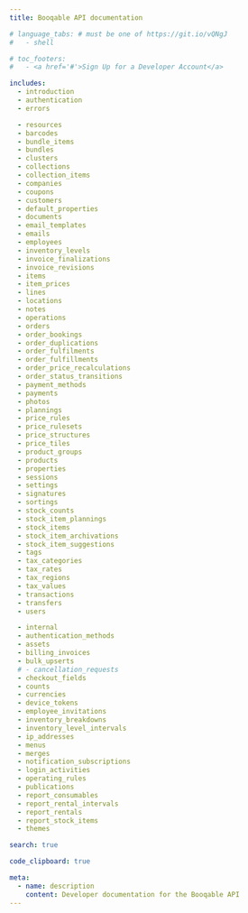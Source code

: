 ```yaml
---
title: Booqable API documentation

# language_tabs: # must be one of https://git.io/vQNgJ
#   - shell

# toc_footers:
#   - <a href='#'>Sign Up for a Developer Account</a>

includes:
  - introduction
  - authentication
  - errors

  - resources
  - barcodes
  - bundle_items
  - bundles
  - clusters
  - collections
  - collection_items
  - companies
  - coupons
  - customers
  - default_properties
  - documents
  - email_templates
  - emails
  - employees
  - inventory_levels
  - invoice_finalizations
  - invoice_revisions
  - items
  - item_prices
  - lines
  - locations
  - notes
  - operations
  - orders
  - order_bookings
  - order_duplications
  - order_fulfilments
  - order_fulfillments
  - order_price_recalculations
  - order_status_transitions
  - payment_methods
  - payments
  - photos
  - plannings
  - price_rules
  - price_rulesets
  - price_structures
  - price_tiles
  - product_groups
  - products
  - properties
  - sessions
  - settings
  - signatures
  - sortings
  - stock_counts
  - stock_item_plannings
  - stock_items
  - stock_item_archivations
  - stock_item_suggestions
  - tags
  - tax_categories
  - tax_rates
  - tax_regions
  - tax_values
  - transactions
  - transfers
  - users

  - internal
  - authentication_methods
  - assets
  - billing_invoices
  - bulk_upserts
  # - cancellation_requests
  - checkout_fields
  - counts
  - currencies
  - device_tokens
  - employee_invitations
  - inventory_breakdowns
  - inventory_level_intervals
  - ip_addresses
  - menus
  - merges
  - notification_subscriptions
  - login_activities
  - operating_rules
  - publications
  - report_consumables
  - report_rental_intervals
  - report_rentals
  - report_stock_items
  - themes

search: true

code_clipboard: true

meta:
  - name: description
    content: Developer documentation for the Booqable API
---
```

